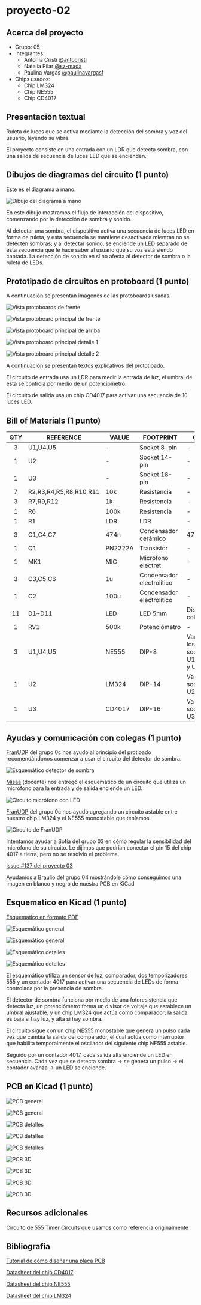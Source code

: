 # proyecto-02

## Acerca del proyecto

- Grupo: 05
- Integrantes:
  - Antonia Cristi [@antocristi](https://github.com/antocristi)
  - Natalia Pilar [@sz-mada](https://github.com/sz-mada)
  - Paulina Vargas [@paulinavargasf](https://github.com/paulinavargasf)
- Chips usados:
  - Chip LM324
  - Chip NE555
  - Chip CD4017

## Presentación textual

Ruleta de luces que se activa mediante la detección del sombra y voz del usuario, leyendo su vibra.

El proyecto consiste en una entrada con un LDR que detecta sombra, con una salida de secuencia de luces LED que se encienden.

## Dibujos de diagramas del circuito (1 punto)

Este es el diagrama a mano.

![Dibujo del diagrama a mano](./imagenes/diagrama-flujo.jpeg)

En este dibujo mostramos el flujo de interacción del dispositivo, comenzando por la detección de sombra y sonido.

Al detectar una sombra, el dispositivo activa una secuencia de luces LED en forma de ruleta, y esta secuencia se mantiene desactivada mientras no se detecten sombras; y al detectar sonido, se enciende un LED separado de esta secuencia que le hace saber al usuario que su voz está siendo captada. La detección de sonido en sí no afecta al detector de sombra o la ruleta de LEDs.

## Prototipado de circuitos en protoboard (1 punto)

A continuación se presentan imágenes de las protoboards usadas.

![Vista protoboards de frente](./imagenes/tme-grupo05-registro01.jpg)

![Vista protoboard principal de frente](./imagenes/tme-grupo05-registro02.jpg)

![Vista protoboard principal de arriba](./imagenes/tme-grupo05-registro03.jpg)

![Vista protoboard principal detalle 1](./imagenes/tme-grupo05-registro04.jpg)

![Vista protoboard principal detalle 2](./imagenes/tme-grupo05-registro06.jpg)

A continuación se presentan textos explicativos del prototipado.

El circuito de entrada usa un LDR para medir la entrada de luz, el umbral de esta se controla por medio de un potenciómetro.

El circuito de salida usa un chip CD4017 para activar una secuencia de 10 luces LED.

## Bill of Materials (1 punto)

|QTY|REFERENCE|VALUE|FOOTPRINT|OBS
|:-:|-|-|-|-
|3|U1,U4,U5|-|Socket 8-pin|-
|1|U2|-|Socket 14-pin|-
|1|U3|-|Socket 18-pin|-
|7|R2,R3,R4,R5,R8,R10,R11|10k|Resistencia|-
|3|R7,R9,R12|1k|Resistencia|-
|1|R6|100k|Resistencia|-
|1|R1|LDR|LDR|-
|3|C1,C4,C7|474n|Condensador cerámico|474
|1|Q1|PN2222A|Transistor|-
|1|MK1|MIC|Micrófono electret|-
|3|C3,C5,C6|1u|Condensador electrolítico|-
|1|C2|100u|Condensador electrolítico|-
|11|D1~D11|LED|LED 5mm|Distintos colores
|1|RV1|500k|Potenciómetro|-
|3|U1,U4,U5|NE555|DIP-8|Van en los socket U1, U4, y U5
|1|U2|LM324|DIP-14|Va en el socket U2
|1|U3|CD4017|DIP-16|Va en el socket U3

## Ayudas y comunicación con colegas (1 punto)

[FranUDP](https://github.com/FranUDP) del grupo 0c nos ayudó al principio del protipado recomendándonos comenzar a usar el circuito del detector de sombra.

![Esquemático detector de sombra](./imagenes/ayudacolegas_01.png)

[Misaa](https://github.com/misaaaaaa) (docente) nos entregó el esquemático de un circuito que utiliza un micrófono para la entrada y de salida enciende un LED.

![Circuito micrófono con LED](./imagenes/ayudacolegas_02.png)

[FranUDP](https://github.com/FranUDP) del grupo 0c nos ayudó agregando un circuito astable entre nuestro chip LM324 y el NE555 monostable que teníamos.

![Circuito de FranUDP](./imagenes/ayudacolegas_03.png)

Intentamos ayudar a [Sofía](https://github.com/sofiacartes) del grupo 03 en cómo regular la sensibilidad del micrófono de su circuito. Le dijimos que podrían conectar el pin 15 del chip 4017 a tierra, pero no se resolvió el problema.

[Issue #137 del proyecto 03](https://github.com/disenoUDP/dis8644-2025-1-proyectos/issues/137#issuecomment-2984472409)

Ayudamos a [Braulio](https://github.com/brauliofigueroa2001) del grupo 04 mostrándole cómo conseguimos una imagen en blanco y negro de nuestra PCB en KiCad

## Esquematico en Kicad (1 punto)

[Esquemático en formato PDF](./imagenes/esquematico-05.pdf)

![Esquemático general](./imagenes/esquematico_general01.png)

![Esquemático general](./imagenes/esquematico_general02.png)

![Esquemático detalles](./imagenes/esquematico_detalle01.png)

![Esquemático detalles](./imagenes/esquematico_detalle02.png)

El esquemático utiliza un sensor de luz, comparador, dos temporizadores 555 y un contador 4017 para activar una secuencia de LEDs de forma controlada por la presencia de sombra.

El detector de sombra funciona por medio de una fotoresistencia que detecta luz, un potenciómetro forma un divisor de voltaje que establece un umbral ajustable, y un chip LM324 que actúa como comparador; la salida es baja si hay luz, y alta si hay sombra.

El circuito sigue con un chip NE555 monostable que genera un pulso cada vez que cambia la salida del comparador, el cual actúa como interruptor que habilita temporalmente el oscilador del siguiente chip NE555 astable.

Seguido por un contador 4017, cada salida alta enciende un LED en secuencia. Cada vez que se detecta sombra &rarr; se genera un pulso &rarr; el contador avanza &rarr; un LED se enciende.

## PCB en Kicad (1 punto)

![PCB general](./imagenes/pcb_general_bw.png)

![PCB general](./imagenes/pcb_general.png)

![PCB detalles](./imagenes/pcb_detalle01.png)

![PCB detalles](./imagenes/pcb_detalle02.png)

![PCB detalles](./imagenes/pcb_detalle03.png)

![PCB 3D](./imagenes/pcb_3d.png)

![PCB 3D](./imagenes/pcb_3d_perspectiva.png)

![PCB 3D](./imagenes/pcb_3d_reverso_01.png)

![PCB 3D](./imagenes/pcb_3d_reverso_02.png)

## Recursos adicionales

[Circuito de 555 Timer Circuits que usamos como referencia originalmente](https://www.555-timer-circuits.com/roulette.html)

## Bibliografía

[Tutorial de cómo diseñar una placa PCB](https://www.youtube.com/watch?v=kccAeKYytE8)

[Datasheet del chip CD4017](https://www.makerhero.com/img/files/download/CD4017-Datasheet.pdf)

[Datasheet del chip NE555](https://www.ti.com/lit/ds/symlink/ne555.pdf)

[Datasheet del chip LM324](https://www.ti.com/lit/ds/symlink/lm324.pdf)
